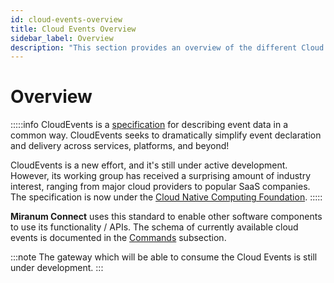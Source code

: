 ```yaml
---
id: cloud-events-overview
title: Cloud Events Overview 
sidebar_label: Overview 
description: "This section provides an overview of the different Cloud Event commands which are supported by Miranum Connect."
---
```

# Overview

:::::info
CloudEvents is a [specification](https://github.com/cloudevents/spec/blob/main/cloudevents/spec.md) for describing event 
data in a common way. CloudEvents seeks to dramatically simplify event declaration and delivery across services, platforms, and beyond!

CloudEvents is a new effort, and it's still under active development. 
However, its working group has received a surprising amount of industry interest, ranging from major cloud providers to 
popular SaaS companies. The specification is now under the [Cloud Native Computing Foundation](https://cncf.io/).
:::::

**Miranum Connect** uses this standard to enable other software components to use its functionality / APIs. 
The schema of currently available cloud events is documented in the [Commands](./commands/ActivateJobsRequests) subsection. 

:::note 
The gateway which will be able to consume the Cloud Events is still under development. 
:::
